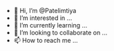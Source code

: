 - 👋 Hi, I’m @Patelimtiya
- 👀 I’m interested in ...
- 🌱 I’m currently learning ...
- 💞️ I’m looking to collaborate on ...
- 📫 How to reach me ...

<!---
Patelimtiya/Patelimtiya is a ✨ special ✨ repository because its `README.md` (this file) appears on your GitHub profile.
You can click the Preview link to take a look at your changes.
--->
